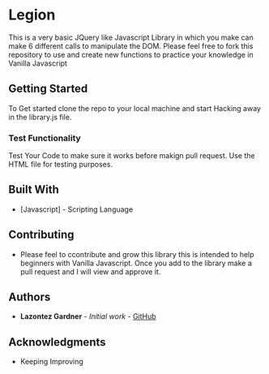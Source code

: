# Legion
This is a very basic JQuery like Javascript Library in which you make can make 6 different calls to manipulate the DOM. 
Please feel free to fork this repository to use and create new functions to practice your knowledge in Vanilla Javascript

## Getting Started

To Get started clone the repo to your local machine and start Hacking away in the library.js file. 

### Test Functionality

Test Your Code to make sure it works before makign pull request. Use the HTML file for testing purposes.

## Built With

* [Javascript] - Scripting Language


## Contributing

* Please feel to ccontribute and grow this library this is intended to help beginners with Vanilla Javascript. Once you add to the library make a pull request and I will view and approve it. 


## Authors

* **Lazontez Gardner** - *Initial work* - [GitHub](https://github.com/Lazontez)

## Acknowledgments

* Keeping Improving